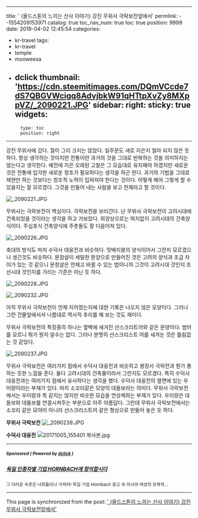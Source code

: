 
---
title: ' (올드스톤의 느끼는 산사 이야기) 강진 무위사 극락보전앞에서'
permlink: --1554209153971
catalog: true
toc_nav_num: true
toc: true
position: 9999
date: 2019-04-02 12:45:54
categories:
- kr-travel
tags:
- kr-travel
- temple
- mooweesa
- dclick
thumbnail: 'https://cdn.steemitimages.com/DQmVCcde7dS7QBGVWcigq8AdvjbkW91qHTtpXvZy8MXppVZ/_2090221.JPG'
sidebar:
    right:
        sticky: true
widgets:
    -
        type: toc
        position: right
---


강진 무위사에 갔다. 절이 그리 크지는 않았다. 일주문도 새로 지은지 얼마 되지 않은 듯 하다. 항상 생각하는 것이지만 전통이란 과거의 것을 그대로 반복하는 것을 의미하지는 않는다고 생각한다. 예전에 지은 오래된 고찰은 그 모습대로 유지해야 하겠지만 새로운 것은 전통에 입각한 새로운 창조가 필요하다는 생각을 하곤 한다. 과거의 기법을 그대로 재현만 하는 것보다는 창조적 노력이 입혀져야 한다는 것이다. 어떻게 해야 그렇게 할 수 있을지는 잘 모르겠다. 그것을 만들어 내는 사람을 보고 천재라고 할 것이다.

![_2090221.JPG](https://cdn.steemitimages.com/DQmVCcde7dS7QBGVWcigq8AdvjbkW91qHTtpXvZy8MXppVZ/_2090221.JPG)

무위사는 극락보전이 핵심이다. 극락보전을 보러간다. 난 무위사 극락보전이 고려시대에 건축되었을 것이라는 생각을 하고 가보았다. 외양상으로는 여지없이 고려시대의 건축양식이다. 주심포식 건축양식에 주춧돌도 잘 다음어져 있다. 

![_2090226.JPG](https://cdn.steemitimages.com/DQmUBeQmCGr6GJ1QPFTRfxzpSYwYdmBQp6KYnJyJxTYaMiq/_2090226.JPG)

축대의 방식도 마치 수덕사 대웅전과 비슷하다. 맛배지붕의 양식이어서 그런지 모르겠으니 생긴것도 비슷하다. 문창살이 세밀한 문양으로 만들어진 것은 고려의 양식과 조금 차이가 있는 것 같으니 문창살은 언제고 바뀔 수 있는 법이니까 그것이 고려시대 것인지 조선시대 것인지를 가리는 기준은 아닌 듯 하다. 

![_2090228.JPG](https://cdn.steemitimages.com/DQme6JBvS2qRitrktXqcAmmRLtCKMntmCZKCzc1T7tir5BR/_2090228.JPG)

![_2090232.JPG](https://cdn.steemitimages.com/DQmP8x7myzNuLSczPyAGSjvMBgVXtmMX2CZHVqvscrwmcHe/_2090232.JPG)


아직 무위사 극락보전이 언제 지어졌는지에 대한 기록은 나오지 않은 모양이다. 그러나 그런 건물앞에서서 나름대로 역사적 추리를 해 보는 것도 재미다. 

무위사 극락보전의 특징중의 하나는 옆벽에 새겨진 샨스크리트어와 같은 문양이다. 범어를 모르니 뭐가 뭔지 알수는 없다. 그러나 분명히 샨스크리스트 어를 새겨논 것은 틀림없는 것 같았다. 

![_2090237.JPG](https://cdn.steemitimages.com/DQmRM1VMUtGoFSpnYujA7tfTar2H6ksVckYEzR6eaHYHtf8/_2090237.JPG)

무위사 극락보전은 여러가지 점에서 수덕사 대웅전과 비슷하고 봉정사 극락전과 뭔가 통하는 듯한 느낌을 준다. 둘다 고려시대의 건축물이라서 그런지도 모르겠다. 특히 수덕사 대웅전과는 여러가지 점에서 유사하다는 생각을 했다. 수덕사 대웅전의 옆면에 있는 우미량이라는 부재가 있다. 마치 소꼬리같은 모양의 대들보라는 의미다. 무위사 극락보전에서는 우미량과 똑 같지는 않지만 비슷한 모습을 연상케하는 부재가 있다. 우리량은 대들보와 대들보를 연결시켜주는 부분으로 아주 아름답다. 그런데 무위사 극락보전에서는 소꼬리 같은 모야이 아니라 샨스크리스트어 같은 형상으로 만들어 놓은 듯 하다. 

**무위사 극락보전**
![_2090239.JPG](https://cdn.steemitimages.com/DQmYjfqCmuEuCDN2cpKyJK6dsdSPFKUUXfXrGcb8XTxEegh/_2090239.JPG)


**수덕사 대웅전**
![20171005_155401 복사본.jpg](https://cdn.steemitimages.com/DQmVuDD1BY7nQckxShgvxpgUaNorqD7vwDeL5VrBuQoit1C/20171005_155401%20%EB%B3%B5%EC%82%AC%EB%B3%B8.jpg)


---

#####  <sub> **Sponsored ( Powered by [dclick](https://www.dclick.io) )** </sub>
##### [독일 인종차별 기업 HORNBACH에 항의합시다](https://api.dclick.io/v1/c?x=eyJhbGciOiJIUzI1NiIsInR5cCI6IkpXVCJ9.eyJjIjoib2xkc3RvbmUiLCJzIjoiLS0xNTU0MjA5MTUzOTcxIiwiYSI6WyJ0LTE2NjgiXSwidXJsIjoiaHR0cDovL2NobmcuaXQvczJmUFpYSHNSUyIsImlhdCI6MTU1NDIwOTE1MywiZXhwIjoxODY5NTY5MTUzfQ.RZG4sNUbG1AD52Jbr8n-s_src7j7rYc50eX5pemBbtc)
<sup>그 더러운 속옷은 너희들이나 가져라! 독일 기업 Hornbach 광고 속 아시아 여성의 모욕적...</sup>


- - -

This page is synchronized from the post: [' (올드스톤의 느끼는 산사 이야기) 강진 무위사 극락보전앞에서'](https://steemit.com/@oldstone/--1554209153971)
